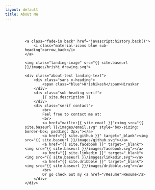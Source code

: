 ```yaml
---
layout: default
title: About Me
---
```


<link rel="stylesheet" type="text/css" href="{{ site.baseurl }}/src/css/home.css">

<style>

    .about {
        box-sizing: border-box;
        text-align: left;
        padding: 90px;
        min-height: 100%;
    }

    .about .sub-heading {
        margin-top: 24px;
        max-width: 600px;
    }

    .about-text img {
        width: 50px;
        height: 50px;
        margin: 8px 8px 8px 0px;
    }

    .back {
		position: fixed;
		top: 8px;
		left: 8px;
		cursor: pointer;
	}
	
	.back i {
		padding: 8px;
		border-radius: 100%;
	}

	.back:hover > i {
		background-color: rgba(0, 0, 255, 0.1);
    }
    
    .contact {
        margin: 8px;
    }

    @media only screen and (max-width: 1120px){

        .about {
            padding: 30px 30px 30px 64px;
        }

        .back {
            display: block;
        }

        .about-text {
            margin-top: 32px;
        }

        .about-text span {
            display: block;
        }

    }

</style>

<div class="about">

    <a class="fade-in back" href="javascript:history.back()">
        <i class="material-icons blue sub-heading">arrow_back</i>
    </a>
	
	<img class="landing-image" src="{{ site.baseurl }}/images/hrishi_drawing.svg">

	<div class="about-text landing-text">
		<div class="sans x-heading">
			<span class="blue">Hrishikesh</span>Hiraskar
		</div>
		<div class="sub-heading serif">
			{{ site.description }}
		</div>
        <div class="serif contact">
            <br>
            Feel free to contact me at:
            <br>
            <a href="mailto:{{ site.email }}"><img src="{{ site.baseurl }}/images/email.svg" style="box-sizing: border-box; padding: 3px;"></a>
            <a href="{{ site.github }}" target="_blank"><img src="{{ site.baseurl }}/images/github.svg"></a>
            <a href="{{ site.facebook }}" target="_blank"><img src="{{ site.baseurl }}/images/facebook.svg"></a>
            <a href="{{ site.linkedin }}" target="_blank"><img src="{{ site.baseurl }}/images/linkedin.svg"></a>
            <a href="{{ site.dribbble }}" target="_blank"><img src="{{ site.baseurl }}/images/dribbble.svg"></a>
            <br>
            Or go check out my <a href="/Resume">Resume</a>
        </div>
	</div>

</div>
